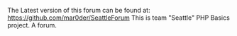 The Latest version of this forum can be found at: https://github.com/mar0der/SeattleForum
This is team "Seattle" PHP Basics project. A forum.
